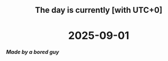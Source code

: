 <h2 align=center>The day is currently [with UTC+0]</h2>
<h1 align=center><!--TIME BEGIN-->2025-09-01<!--TIME END--></h1>
<h5>Made by a bored guy</h5>
